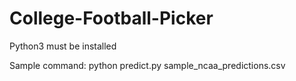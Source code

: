 # College-Football-Picker

Python3 must be installed

Sample command:
python predict.py sample_ncaa_predictions.csv
